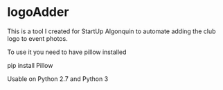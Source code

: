 # logoAdder

This is a tool I created for StartUp Algonquin to automate adding the club logo to event photos.

To use it you need to have pillow installed

pip install Pillow

Usable on Python 2.7 and Python 3
